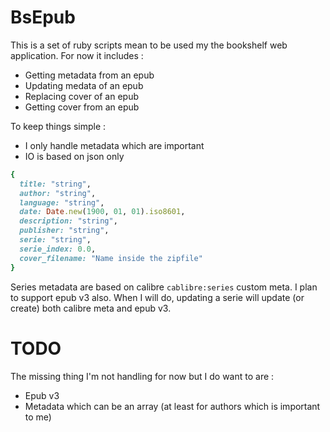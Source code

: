 # BsEpub

This is a set of ruby scripts mean to be used my the bookshelf web application.
For now it includes :

- Getting metadata from an epub
- Updating medata of an epub
- Replacing cover of an epub
- Getting cover from an epub

To keep things simple :

- I only handle metadata which are important
- IO is based on json only

```ruby
{
  title: "string",
  author: "string",
  language: "string",
  date: Date.new(1900, 01, 01).iso8601,
  description: "string",
  publisher: "string",
  serie: "string",
  serie_index: 0.0,
  cover_filename: "Name inside the zipfile"
}
```

Series metadata are based on calibre `cablibre:series` custom meta. I plan to support epub v3 also.
When I will do, updating a serie will update (or create) both calibre meta and epub v3.

# TODO

The missing thing I'm not handling for now but I do want to are :

- Epub v3
- Metadata which can be an array (at least for authors which is important to me)
